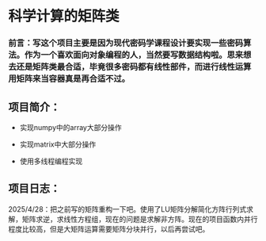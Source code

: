 # 科学计算的矩阵类

### 前言：写这个项目主要是因为现代密码学课程设计要实现一些密码算法。作为一个喜欢面向对象编程的人，当然要写数据结构啦。思来想去还是矩阵类最合适，毕竟很多密码都有线性部件，而进行线性运算用矩阵来当容器真是再合适不过。

## 项目简介：

- 实现numpy中的array大部分操作

- 实现matrix中大部分操作

- 使用多线程编程实现

## 项目日志：

2025/4/28：把之前写的矩阵重构一下吧。使用了LU矩阵分解简化方阵行列式求解，矩阵求逆，求线性方程组，现在的问题是求解非方阵。现在的项目函数内并行程度比较高，但是大矩阵运算需要矩阵分块并行，以后再尝试吧。


